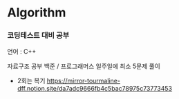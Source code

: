 # Algorithm
<h3>코딩테스트 대비 공부</h3>
언어 : C++

자료구조 공부
백준 / 프로그래머스 일주일에 최소 5문제 풀이
- 2회는 복기
https://mirror-tourmaline-dff.notion.site/da7adc9666fb4c5bac78975c73773453
